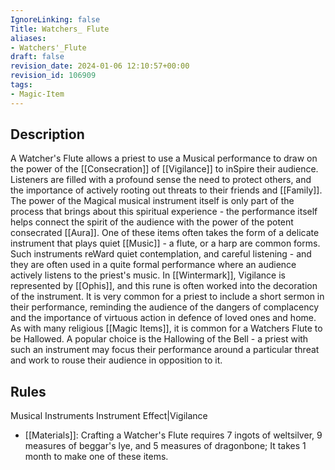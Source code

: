 ```yaml
---
IgnoreLinking: false
Title: Watchers_ Flute
aliases:
- Watchers'_Flute
draft: false
revision_date: 2024-01-06 12:10:57+00:00
revision_id: 106909
tags:
- Magic-Item
---
```


## Description
A Watcher's Flute allows a priest to use a Musical performance to draw on the power of the [[Consecration]] of [[Vigilance]] to inSpire their audience. Listeners are filled with a profound sense the need to protect others, and the importance of actively rooting out threats to their friends and [[Family]]. The power of the Magical musical instrument itself is only part of the process that brings about this spiritual experience - the performance itself helps connect the spirit of the audience with the power of the potent consecrated [[Aura]]. 
One of these items often takes the form of a delicate instrument that plays quiet [[Music]] - a flute, or a harp are common forms. Such instruments reWard quiet contemplation, and careful listening - and they are often used in a quite formal performance where an audience actively listens to the priest's music. In [[Wintermark]], Vigilance is represented by [[Ophis]], and this rune is often worked into the decoration of the instrument.
It is very common for a priest to include a short sermon in their performance, reminding the audience of the dangers of complacency and the importance of virtuous action in defence of loved ones and home.
As with many religious [[Magic Items]], it is common for a Watchers Flute to be Hallowed. A popular choice is the Hallowing of the Bell - a priest with such an instrument may focus their performance around a particular threat and work to rouse their audience in opposition to it.
## Rules
Musical Instruments
Instrument Effect|Vigilance
* [[Materials]]: Crafting a Watcher's Flute requires 7 ingots of weltsilver, 9 measures of beggar's lye, and 5 measures of dragonbone; It takes 1 month to make one of these items.